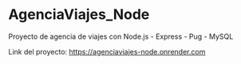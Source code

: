# AgenciaViajes_Node
Proyecto de agencia de viajes con Node.js - Express - Pug - MySQL

Link del proyecto: https://agenciaviajes-node.onrender.com
